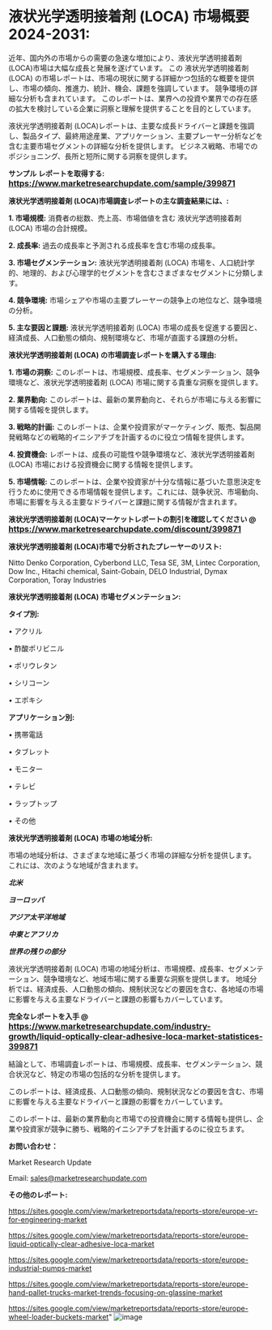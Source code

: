 # <strong>液状光学透明接着剤 (LOCA) 市場概要 2024-2031:</strong>

近年、国内外の市場からの需要の急速な増加により、液状光学透明接着剤 (LOCA)市場は大幅な成長と発展を遂げています。 この 液状光学透明接着剤 (LOCA) の市場レポートは、市場の現状に関する詳細かつ包括的な概要を提供し、市場の傾向、推進力、統計、機会、課題を強調しています。 競争環境の詳細な分析も含まれています。 このレポートは、業界への投資や業界での存在感の拡大を検討している企業に洞察と理解を提供することを目的としています。

液状光学透明接着剤 (LOCA)レポートは、主要な成長ドライバーと課題を強調し、製品タイプ、最終用途産業、アプリケーション、主要プレーヤー分析などを含む主要市場セグメントの詳細な分析を提供します。 ビジネス戦略、市場でのポジショニング、長所と短所に関する洞察を提供します。

<strong>サンプル レポートを取得する: <a href=https://www.marketresearchupdate.com/sample/399871><font size=3 color=#0000ff>https://www.marketresearchupdate.com/sample/399871</font></a></strong>

<strong>液状光学透明接着剤 (LOCA)市場調査レポートの主な調査結果には、:</strong>

<strong>1. 市場規模:</strong> 消費者の総数、売上高、市場価値を含む 液状光学透明接着剤 (LOCA) 市場の合計規模。

<strong>2. 成長率:</strong> 過去の成長率と予測される成長率を含む市場の成長率。

<strong>3. 市場セグメンテーション:</strong> 液状光学透明接着剤 (LOCA) 市場を、人口統計学的、地理的、および心理学的セグメントを含むさまざまなセグメントに分類します。

<strong>4. 競争環境:</strong> 市場シェアや市場の主要プレーヤーの競争上の地位など、競争環境の分析。

<strong>5. 主な要因と課題:</strong> 液状光学透明接着剤 (LOCA) 市場の成長を促進する要因と、経済成長、人口動態の傾向、規制環境など、市場が直面する課題の分析。

<strong>液状光学透明接着剤 (LOCA) の市場調査レポートを購入する理由:</strong>

<strong>1. 市場の洞察:</strong> このレポートは、市場規模、成長率、セグメンテーション、競争環境など、液状光学透明接着剤 (LOCA) 市場に関する貴重な洞察を提供します。

<strong>2. 業界動向:</strong> このレポートは、最新の業界動向と、それらが市場に与える影響に関する情報を提供します。

<strong>3. 戦略的計画:</strong> このレポートは、企業や投資家がマーケティング、販売、製品開発戦略などの戦略的イニシアチブを計画するのに役立つ情報を提供します。

<strong>4. 投資機会:</strong> レポートは、成長の可能性や競争環境など、液状光学透明接着剤 (LOCA) 市場における投資機会に関する情報を提供します。

<strong>5. 市場情報:</strong> このレポートは、企業や投資家が十分な情報に基づいた意思決定を行うために使用できる市場情報を提供します。これには、競争状況、市場動向、市場に影響を与える主要なドライバーと課題に関する情報が含まれます。

<strong>液状光学透明接着剤 (LOCA)マーケットレポートの割引を確認してください @ <a href=https://www.marketresearchupdate.com/discount/399871><font size=3 color=#0000ff>https://www.marketresearchupdate.com/discount/399871</font></a></strong>

<strong>液状光学透明接着剤 (LOCA)市場で分析されたプレーヤーのリスト:</strong>

Nitto Denko Corporation, Cyberbond LLC, Tesa SE, 3M, Lintec Corporation, Dow Inc., Hitachi chemical, Saint-Gobain, DELO Industrial, Dymax Corporation, Toray Industries

<strong>液状光学透明接着剤 (LOCA) 市場セグメンテーション:</strong>

<strong>タイプ別:</strong>

• アクリル

• 酢酸ポリビニル

• ポリウレタン

• シリコーン

• エポキシ

<strong>アプリケーション別:</strong>

• 携帯電話

• タブレット

• モニター

• テレビ

• ラップトップ

• その他

<strong>液状光学透明接着剤 (LOCA) 市場の地域分析:</strong>

市場の地域分析は、さまざまな地域に基づく市場の詳細な分析を提供します。 これには、次のような地域が含まれます。

<em><strong>北米</strong></em>

<em><strong>ヨーロッパ</strong></em>

<em><strong>アジア太平洋地域</strong></em>

<em><strong>中東とアフリカ</strong></em>

<em><strong>世界の残りの部分</strong></em>

液状光学透明接着剤 (LOCA) 市場の地域分析は、市場規模、成長率、セグメンテーション、競争環境など、地域市場に関する重要な洞察を提供します。 地域分析では、経済成長、人口動態の傾向、規制状況などの要因を含む、各地域の市場に影響を与える主要なドライバーと課題の影響もカバーしています。

<strong>完全なレポートを入手 @ <a href=https://www.marketresearchupdate.com/industry-growth/liquid-optically-clear-adhesive-loca-market-statistices-399871><font size=3 color=#0000ff>https://www.marketresearchupdate.com/industry-growth/liquid-optically-clear-adhesive-loca-market-statistices-399871</font></a></strong>

結論として、市場調査レポートは、市場規模、成長率、セグメンテーション、競合状況など、特定の市場の包括的な分析を提供します。

このレポートは、経済成長、人口動態の傾向、規制状況などの要因を含む、市場に影響を与える主要なドライバーと課題の影響をカバーしています。

このレポートは、最新の業界動向と市場での投資機会に関する情報も提供し、企業や投資家が競争に勝ち、戦略的イニシアチブを計画するのに役立ちます。

<strong>お問い合わせ：</strong>

Market Research Update

Email: sales@marketresearchupdate.com

<strong>その他のレポート:</strong>

<a href=https://sites.google.com/view/marketreportsdata/reports-store/europe-vr-for-engineering-market>https://sites.google.com/view/marketreportsdata/reports-store/europe-vr-for-engineering-market</a>

<a href=https://sites.google.com/view/marketreportsdata/reports-store/europe-liquid-optically-clear-adhesive-loca-market>https://sites.google.com/view/marketreportsdata/reports-store/europe-liquid-optically-clear-adhesive-loca-market</a>

<a href=https://sites.google.com/view/marketreportsdata/reports-store/europe-industrial-pumps-market>https://sites.google.com/view/marketreportsdata/reports-store/europe-industrial-pumps-market</a>

<a href=https://sites.google.com/view/marketreportsdata/reports-store/europe-hand-pallet-trucks-market-trends-focusing-on-glassine-market>https://sites.google.com/view/marketreportsdata/reports-store/europe-hand-pallet-trucks-market-trends-focusing-on-glassine-market</a>

<a href=https://sites.google.com/view/marketreportsdata/reports-store/europe-wheel-loader-buckets-market>https://sites.google.com/view/marketreportsdata/reports-store/europe-wheel-loader-buckets-market</a>"
![image](https://github.com/user-attachments/assets/fcc8af57-b192-439e-a0c2-df6cfe815a4e)
